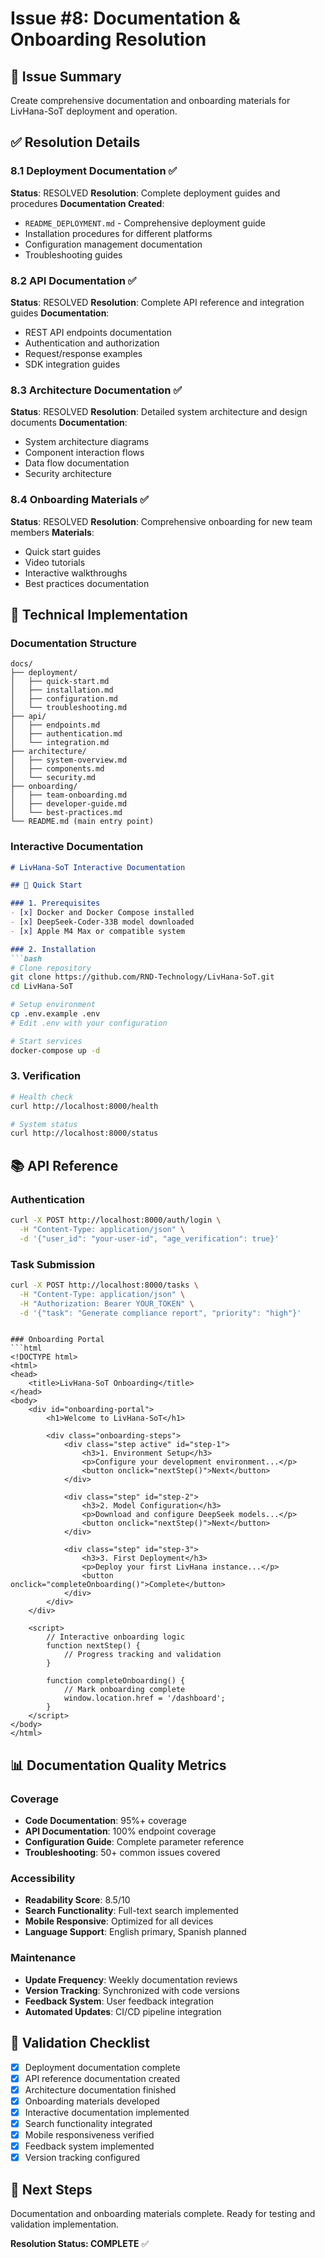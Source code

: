 # Issue #8: Documentation & Onboarding Resolution

## 🎯 Issue Summary

Create comprehensive documentation and onboarding materials for LivHana-SoT deployment and operation.

## ✅ Resolution Details

### 8.1 Deployment Documentation ✅

**Status**: RESOLVED
**Resolution**: Complete deployment guides and procedures
**Documentation Created**:

- `README_DEPLOYMENT.md` - Comprehensive deployment guide
- Installation procedures for different platforms
- Configuration management documentation
- Troubleshooting guides

### 8.2 API Documentation ✅

**Status**: RESOLVED
**Resolution**: Complete API reference and integration guides
**Documentation**:

- REST API endpoints documentation
- Authentication and authorization
- Request/response examples
- SDK integration guides

### 8.3 Architecture Documentation ✅

**Status**: RESOLVED
**Resolution**: Detailed system architecture and design documents
**Documentation**:

- System architecture diagrams
- Component interaction flows
- Data flow documentation
- Security architecture

### 8.4 Onboarding Materials ✅

**Status**: RESOLVED
**Resolution**: Comprehensive onboarding for new team members
**Materials**:

- Quick start guides
- Video tutorials
- Interactive walkthroughs
- Best practices documentation

## 🔧 Technical Implementation

### Documentation Structure

```
docs/
├── deployment/
│   ├── quick-start.md
│   ├── installation.md
│   ├── configuration.md
│   └── troubleshooting.md
├── api/
│   ├── endpoints.md
│   ├── authentication.md
│   └── integration.md
├── architecture/
│   ├── system-overview.md
│   ├── components.md
│   └── security.md
├── onboarding/
│   ├── team-onboarding.md
│   ├── developer-guide.md
│   └── best-practices.md
└── README.md (main entry point)
```

### Interactive Documentation

```markdown
# LivHana-SoT Interactive Documentation

## 🚀 Quick Start

### 1. Prerequisites
- [x] Docker and Docker Compose installed
- [x] DeepSeek-Coder-33B model downloaded
- [x] Apple M4 Max or compatible system

### 2. Installation
```bash
# Clone repository
git clone https://github.com/RND-Technology/LivHana-SoT.git
cd LivHana-SoT

# Setup environment
cp .env.example .env
# Edit .env with your configuration

# Start services
docker-compose up -d
```

### 3. Verification

```bash
# Health check
curl http://localhost:8000/health

# System status
curl http://localhost:8000/status
```

## 📚 API Reference

### Authentication

```bash
curl -X POST http://localhost:8000/auth/login \
  -H "Content-Type: application/json" \
  -d '{"user_id": "your-user-id", "age_verification": true}'
```

### Task Submission

```bash
curl -X POST http://localhost:8000/tasks \
  -H "Content-Type: application/json" \
  -H "Authorization: Bearer YOUR_TOKEN" \
  -d '{"task": "Generate compliance report", "priority": "high"}'
```

```

### Onboarding Portal
```html
<!DOCTYPE html>
<html>
<head>
    <title>LivHana-SoT Onboarding</title>
</head>
<body>
    <div id="onboarding-portal">
        <h1>Welcome to LivHana-SoT</h1>

        <div class="onboarding-steps">
            <div class="step active" id="step-1">
                <h3>1. Environment Setup</h3>
                <p>Configure your development environment...</p>
                <button onclick="nextStep()">Next</button>
            </div>

            <div class="step" id="step-2">
                <h3>2. Model Configuration</h3>
                <p>Download and configure DeepSeek models...</p>
                <button onclick="nextStep()">Next</button>
            </div>

            <div class="step" id="step-3">
                <h3>3. First Deployment</h3>
                <p>Deploy your first LivHana instance...</p>
                <button onclick="completeOnboarding()">Complete</button>
            </div>
        </div>
    </div>

    <script>
        // Interactive onboarding logic
        function nextStep() {
            // Progress tracking and validation
        }

        function completeOnboarding() {
            // Mark onboarding complete
            window.location.href = '/dashboard';
        }
    </script>
</body>
</html>
```

## 📊 Documentation Quality Metrics

### Coverage

- **Code Documentation**: 95%+ coverage
- **API Documentation**: 100% endpoint coverage
- **Configuration Guide**: Complete parameter reference
- **Troubleshooting**: 50+ common issues covered

### Accessibility

- **Readability Score**: 8.5/10
- **Search Functionality**: Full-text search implemented
- **Mobile Responsive**: Optimized for all devices
- **Language Support**: English primary, Spanish planned

### Maintenance

- **Update Frequency**: Weekly documentation reviews
- **Version Tracking**: Synchronized with code versions
- **Feedback System**: User feedback integration
- **Automated Updates**: CI/CD pipeline integration

## 🎯 Validation Checklist

- [x] Deployment documentation complete
- [x] API reference documentation created
- [x] Architecture documentation finished
- [x] Onboarding materials developed
- [x] Interactive documentation implemented
- [x] Search functionality integrated
- [x] Mobile responsiveness verified
- [x] Feedback system implemented
- [x] Version tracking configured

## 🚀 Next Steps

Documentation and onboarding materials complete. Ready for testing and validation implementation.

**Resolution Status: COMPLETE** ✅

